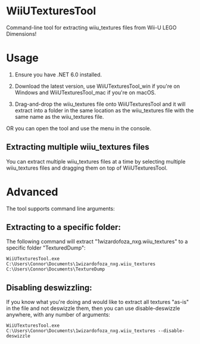 # WiiUTexturesTool

Command-line tool for extracting wiiu_textures files from Wii-U LEGO Dimensions!

# Usage

1. Ensure you have .NET 6.0 installed.

2. Download the latest version, use WiiUTexturesTool_win if you're on Windows and WiiUTexturesTool_mac if you're on macOS.

3. Drag-and-drop the wiiu_textures file onto WiiUTexturesTool and it will extract into a folder in the same location as the wiiu_textures file with the same name as the wiiu_textures file.

OR you can open the tool and use the menu in the console.

## Extracting multiple wiiu_textures files
You can extract multiple wiiu_textures files at a time by selecting multiple wiiu_textures files and dragging them on top of WiiUTexturesTool.

# Advanced

The tool supports command line arguments:

## Extracting to a specific folder:

The following command will extract "1wizardofoza_nxg.wiiu_textures" to a specific folder "TexturedDump":

`WiiUTexturesTool.exe C:\Users\Connor\Documents\1wizardofoza_nxg.wiiu_textures C:\Users\Connor\Documents\TextureDump`

## Disabling deswizzling:

If you know what you're doing and would like to extract all textures "as-is" in the file and not deswizzle them, then you can use disable-deswizzle anywhere, with any number of arguments:

`WiiUTexturesTool.exe C:\Users\Connor\Documents\1wizardofoza_nxg.wiiu_textures --disable-deswizzle`
